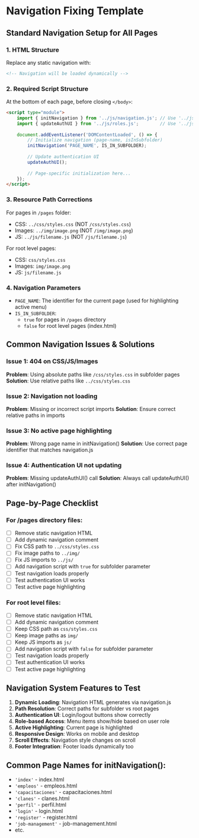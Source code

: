 # Navigation Fixing Template

## Standard Navigation Setup for All Pages

### 1. HTML Structure
Replace any static navigation with:
```html
<!-- Navigation will be loaded dynamically -->
```

### 2. Required Script Structure
At the bottom of each page, before closing `</body>`:

```html
<script type="module">
    import { initNavigation } from '../js/navigation.js'; // Use '../js/navigation.js' for pages in /pages folder
    import { updateAuthUI } from '../js/roles.js';        // Use '../js/roles.js' for pages in /pages folder
    
    document.addEventListener('DOMContentLoaded', () => {
        // Initialize navigation (page-name, isInSubfolder)
        initNavigation('PAGE_NAME', IS_IN_SUBFOLDER);
        
        // Update authentication UI
        updateAuthUI();
        
        // Page-specific initialization here...
    });
</script>
```

### 3. Resource Path Corrections
For pages in `/pages` folder:
- CSS: `../css/styles.css` (NOT `/css/styles.css`)
- Images: `../img/image.png` (NOT `/img/image.png`)
- JS: `../js/filename.js` (NOT `/js/filename.js`)

For root level pages:
- CSS: `css/styles.css`
- Images: `img/image.png`  
- JS: `js/filename.js`

### 4. Navigation Parameters
- `PAGE_NAME`: The identifier for the current page (used for highlighting active menu)
- `IS_IN_SUBFOLDER`: 
  - `true` for pages in `/pages` directory
  - `false` for root level pages (index.html)

## Common Navigation Issues & Solutions

### Issue 1: 404 on CSS/JS/Images
**Problem**: Using absolute paths like `/css/styles.css` in subfolder pages
**Solution**: Use relative paths like `../css/styles.css`

### Issue 2: Navigation not loading
**Problem**: Missing or incorrect script imports
**Solution**: Ensure correct relative paths in imports

### Issue 3: No active page highlighting
**Problem**: Wrong page name in initNavigation()
**Solution**: Use correct page identifier that matches navigation.js

### Issue 4: Authentication UI not updating
**Problem**: Missing updateAuthUI() call
**Solution**: Always call updateAuthUI() after initNavigation()

## Page-by-Page Checklist

### For /pages directory files:
- [ ] Remove static navigation HTML
- [ ] Add dynamic navigation comment
- [ ] Fix CSS path to `../css/styles.css`
- [ ] Fix image paths to `../img/`
- [ ] Fix JS imports to `../js/`
- [ ] Add navigation script with `true` for subfolder parameter
- [ ] Test navigation loads properly
- [ ] Test authentication UI works
- [ ] Test active page highlighting

### For root level files:
- [ ] Remove static navigation HTML  
- [ ] Add dynamic navigation comment
- [ ] Keep CSS path as `css/styles.css`
- [ ] Keep image paths as `img/`
- [ ] Keep JS imports as `js/`
- [ ] Add navigation script with `false` for subfolder parameter
- [ ] Test navigation loads properly
- [ ] Test authentication UI works
- [ ] Test active page highlighting

## Navigation System Features to Test

1. **Dynamic Loading**: Navigation HTML generates via navigation.js
2. **Path Resolution**: Correct paths for subfolder vs root pages  
3. **Authentication UI**: Login/logout buttons show correctly
4. **Role-based Access**: Menu items show/hide based on user role
5. **Active Highlighting**: Current page is highlighted
6. **Responsive Design**: Works on mobile and desktop
7. **Scroll Effects**: Navigation style changes on scroll
8. **Footer Integration**: Footer loads dynamically too

## Common Page Names for initNavigation():
- `'index'` - index.html
- `'empleos'` - empleos.html
- `'capacitaciones'` - capacitaciones.html
- `'clanes'` - clanes.html  
- `'perfil'` - perfil.html
- `'login'` - login.html
- `'register'` - register.html
- `'job-management'` - job-management.html
- etc.
